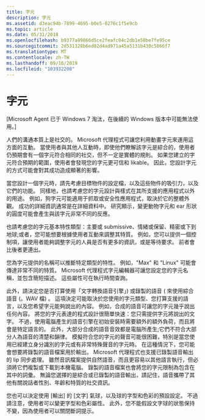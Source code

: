 ```yaml
---
title: 字元
description: 字元
ms.assetid: d3eac94b-7899-4695-b0e5-0276c1f5e9cb
ms.topic: article
ms.date: 05/31/2018
ms.openlocfilehash: b9377a89866d5ce2feafc04c2db1e50be7fe95ce
ms.sourcegitcommit: 2d531328b6ed82d4ad971a45a5131b430c5866f7
ms.translationtype: MT
ms.contentlocale: zh-TW
ms.lasthandoff: 09/16/2019
ms.locfileid: "103932208"
---
```

# <a name="characters"></a>字元

\[Microsoft Agent 已于 Windows 7 淘汰，在後續的 Windows 版本中可能無法使用。\]

人們的溝通本質上是社交的。 Microsoft 代理程式可讓您利用動畫字元來運用這方面的互動。 當使用者與其他人互動時，即使他們瞭解該字元是綜合的，使用者仍預期會有一個字元符合相同的社交，但不一定是實體的規則。 如果您建立的字元符合預期的範圍，使用者會發現您的字元更可信和 likable。 因此，您設計字元的方式可能會對其成功造成顯著的影響。

當您設計一個字元時，請先考慮目標物件的設定檔，以及這些物件的吸引力，以及它們的功能。 同樣地，也請考慮您的字元設計與樣式在其所支援的應用程式以外的用途。 例如，狗字元可能適用于抓取或安全性應用程式，取決於它的整體外觀。 成功的詳細資訊通常是在詳細資料中。 研究顯示，變更動物字元和 ear 形狀的圓度可能會產生與該字元非常不同的反應。

也請考慮您的字元基本特性類型：主要或 submissive、情緒或保留、精密或下到地球;或者，您可能想要根據使用者互動來調整其特質。 例如，您可以提供一個控制項，讓使用者能夠調整字元的人員是否有更多的資訊，或是等待要求。 前者會比後者更連出。

您為字元提供的名稱可以推斷特定類型的特性。 例如，"Max" 和 "Linux" 可能會傳達非常不同的特質。 Microsoft 代理程式字元編輯器可讓您設定您的字元名稱，並包含簡短描述。 這些屬性可在執行時間查詢。

此外，請決定您是否打算使用「文字轉換語音引擎」) 或錄製的語音 ( 來使用綜合語音 (。WAV 檔) 。 這項決定可能取決於您使用的字元類型、您打算支援的語言，以及您希望字元能夠說出的內容。 例如，合成的語音可讓您的字元幾乎說出任何內容。 將您的字元表達的程式設計很簡單快速：您只需提供字元將說出的文字。 不過，使用電腦產生的語音引擎在初始安裝時需要額外的額外負荷，而且將會是特定語言的。 此外，大部分合成的語音音效都是電腦所產生;它們不符合大部分人為語音的清楚和韻律。 模擬符合您的字元的聲音可能很困難，特別是當您使用已經建立身分識別的字元或有非常特殊聲音的字元時。 在這種情況下，您可能會想要將錄製的語音檔案用於輸出。 Microsoft 代理程式也支援已錄製語音輸出的 lip 同步處理。 雖然音訊檔案提供自然語音，而且更容易以其他語言執行，但必須將它們複製或下載到本機電腦。 錄製的語音檔案也會將您的字元限制為包含在其中的詞彙。 無論您選擇的是綜合或已錄製的語音輸出，請記住，語音攜帶了其他有關說話者性別、年齡和特質的社交資訊。

您也可以決定使用 [輸出] 的 [文字] 氣球，以及球的字型和色彩的預設設定。 不過請注意，使用者可以變更字型和色彩屬性。 此外，您不能假設文字球的狀態保持不變，因為使用者可以關閉斷詞提示。

 

 




